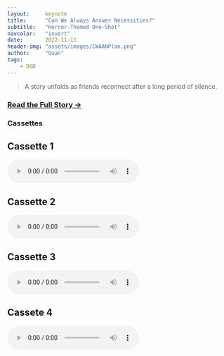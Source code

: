 ```yaml
---
layout:     keynote
title:      "Can We Always Answer Necessities?"
subtitle:   "Horror-Themed One-Shot"
navcolor:   "invert"
date:       2022-11-11
header-img: "assets/images/CWAANPlan.png"
author:     "Quan"
tags:
    - D&D
---
```


> A story unfolds as friends reconnect after a long period of silence.

### [Read the Full Story →](https://docs.google.com/document/d/1JvL8ct6zylD3_QLy7GVMXUazlpboCU2eGJQ219yimQc/edit?tab=t.0) <!-- Link to full story -->

### Cassettes
## Cassette 1
<audio controls>
   <source src="assets/images/cassette1.mp3" type="audio/mpeg">
   Your browser does not support the audio element.
</audio>

## Cassette 2
<audio controls>
   <source src="assets/images/cassette2.mp3" type="audio/mpeg">
   Your browser does not support the audio element.
</audio>

## Cassette 3
<audio controls>
   <source src="assets/images/cassette3.mp3" type="audio/mpeg">
   Your browser does not support the audio element.
</audio>

## Cassete 4
<audio controls>
   <source src="assets/images/cassette4.mp3" type="audio/mpeg">
   Your browser does not support the audio element.
</audio>